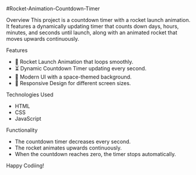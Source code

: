 #Rocket-Animation-Countdown-Timer

Overview
This project is a countdown timer with a rocket launch animation. It features a dynamically updating timer that counts down days, hours, minutes, and seconds until launch, along with an animated rocket that moves upwards continuously.

Features
* 🚀 Rocket Launch Animation that loops smoothly.
* ⏳ Dynamic Countdown Timer updating every second.
* 🌌 Modern UI with a space-themed background.
* 📱 Responsive Design for different screen sizes.

 Technologies Used

 * HTML
 * CSS
 * JavaScript

 Functionality
* The countdown timer decreases every second.
* The rocket animates upwards continuously.
* When the countdown reaches zero, the timer stops automatically.

Happy Codiing!

